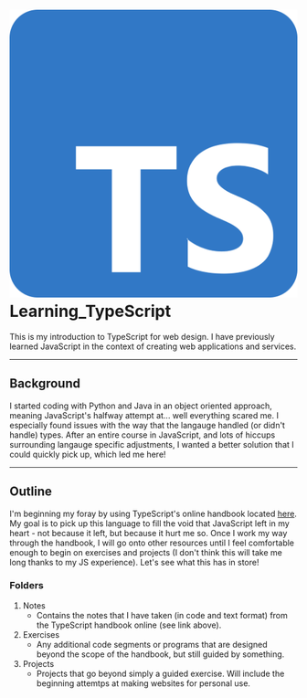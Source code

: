 # ![TypeScript Logo](./Resources/images/TS_logo_thumb.png)Learning_TypeScript
 
This is my introduction to TypeScript for web design. I have previously learned JavaScript in the context of creating web applications and services. 

---

## Background
I started coding with Python and Java in an object oriented approach, meaning JavaScript's halfway attempt at... well everything scared me. I especially found issues with the way that the langauge handled (or didn't handle) types. After an entire course in JavaScript, and lots of hiccups surrounding langauge specific adjustments, I wanted a better solution that I could quickly pick up, which led me here! 

---

## Outline
I'm beginning my foray by using TypeScript's online handbook located [here](https://www.typescriptlang.org/docs/handbook/). My goal is to pick up this language to fill the void that JavaScript left in my heart - not because it left, but because it hurt me so. Once I work my way through the handbook, I will go onto other resources until I feel comfortable enough to begin on exercises and projects (I don't think this will take me long thanks to my JS experience). 
Let's see what this has in store!

### Folders
1. Notes
    - Contains the notes that I have taken (in code and text format) from the TypeScript handbook online (see link above).
2. Exercises
    - Any additional code segments or programs that are designed beyond the scope of the handbook, but still guided by something.
3. Projects
    - Projects that go beyond simply a guided exercise. Will include the beginning attemtps at making websites for personal use.


